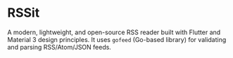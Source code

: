 # RSSit

A modern, lightweight, and open-source RSS reader built with Flutter and Material 3 design principles. It uses `gofeed` (Go-based library) for validating and parsing RSS/Atom/JSON feeds.